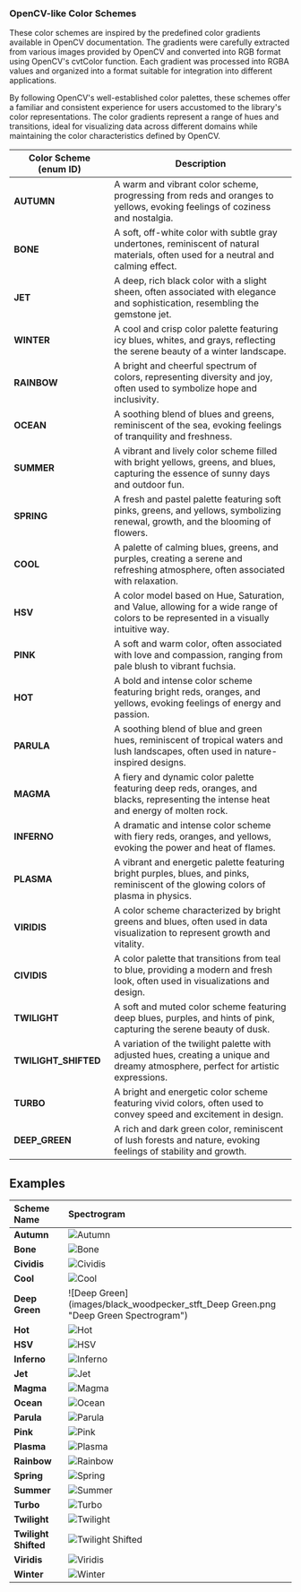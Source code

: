 ### OpenCV-like Color Schemes

These color schemes are inspired by the predefined color gradients available in OpenCV documentation. The gradients were carefully extracted from various images provided by OpenCV and converted into RGB format using OpenCV's cvtColor function. Each gradient was processed into RGBA values and organized into a format suitable for integration into different applications.

By following OpenCV's well-established color palettes, these schemes offer a familiar and consistent experience for users accustomed to the library's color representations. The color gradients represent a range of hues and transitions, ideal for visualizing data across different domains while maintaining the color characteristics defined by OpenCV.

| Color Scheme    (enum ID)      | Description |
|--------------------|-------------|
| **AUTUMN**          | A warm and vibrant color scheme, progressing from reds and oranges to yellows, evoking feelings of coziness and nostalgia. |
| **BONE**            | A soft, off-white color with subtle gray undertones, reminiscent of natural materials, often used for a neutral and calming effect. |
| **JET**             | A deep, rich black color with a slight sheen, often associated with elegance and sophistication, resembling the gemstone jet. |
| **WINTER**          | A cool and crisp color palette featuring icy blues, whites, and grays, reflecting the serene beauty of a winter landscape. |
| **RAINBOW**         | A bright and cheerful spectrum of colors, representing diversity and joy, often used to symbolize hope and inclusivity. |
| **OCEAN**           | A soothing blend of blues and greens, reminiscent of the sea, evoking feelings of tranquility and freshness. |
| **SUMMER**          | A vibrant and lively color scheme filled with bright yellows, greens, and blues, capturing the essence of sunny days and outdoor fun. |
| **SPRING**          | A fresh and pastel palette featuring soft pinks, greens, and yellows, symbolizing renewal, growth, and the blooming of flowers. |
| **COOL**            | A palette of calming blues, greens, and purples, creating a serene and refreshing atmosphere, often associated with relaxation. |
| **HSV**             | A color model based on Hue, Saturation, and Value, allowing for a wide range of colors to be represented in a visually intuitive way. |
| **PINK**            | A soft and warm color, often associated with love and compassion, ranging from pale blush to vibrant fuchsia. |
| **HOT**             | A bold and intense color scheme featuring bright reds, oranges, and yellows, evoking feelings of energy and passion. |
| **PARULA**          | A soothing blend of blue and green hues, reminiscent of tropical waters and lush landscapes, often used in nature-inspired designs. |
| **MAGMA**           | A fiery and dynamic color palette featuring deep reds, oranges, and blacks, representing the intense heat and energy of molten rock. |
| **INFERNO**         | A dramatic and intense color scheme with fiery reds, oranges, and yellows, evoking the power and heat of flames. |
| **PLASMA**          | A vibrant and energetic palette featuring bright purples, blues, and pinks, reminiscent of the glowing colors of plasma in physics. |
| **VIRIDIS**         | A color scheme characterized by bright greens and blues, often used in data visualization to represent growth and vitality. |
| **CIVIDIS**         | A color palette that transitions from teal to blue, providing a modern and fresh look, often used in visualizations and design. |
| **TWILIGHT**        | A soft and muted color scheme featuring deep blues, purples, and hints of pink, capturing the serene beauty of dusk. |
| **TWILIGHT_SHIFTED**| A variation of the twilight palette with adjusted hues, creating a unique and dreamy atmosphere, perfect for artistic expressions. |
| **TURBO**           | A bright and energetic color scheme featuring vivid colors, often used to convey speed and excitement in design. |
| **DEEP_GREEN**      | A rich and dark green color, reminiscent of lush forests and nature, evoking feelings of stability and growth. |

## Examples

| Scheme Name        | Spectrogram                                                                                                                                                                                                                         |
| :----------------- | :---------------------------------------------------------------------------------------------------------------------------------------------------------------------------------------------------------------------------------------------------------------------------------- |
| **Autumn**         | ![Autumn](images/black_woodpecker_stft_Autumn.png "Autumn Spectrogram")                                                                                                                                                                                                                                 |
| **Bone**           | ![Bone](images/black_woodpecker_stft_Bone.png "Bone Spectrogram")                                                                                                                                                                                                                                    |
| **Cividis**        | ![Cividis](images/black_woodpecker_stft_Cividis.png "Cividis Spectrogram")                                                                                                                                                                                                                              |
| **Cool**           | ![Cool](images/black_woodpecker_stft_Cool.png "Cool Spectrogram")                                                                                                                                                                                                                                    |
| **Deep Green**     | ![Deep Green](images/black_woodpecker_stft_Deep Green.png "Deep Green Spectrogram")                                                                                                                                                                                                                  |
| **Hot**            | ![Hot](images/black_woodpecker_stft_Hot.png "Hot Spectrogram")                                                                                                                                                                                                                                      |
| **HSV**            | ![HSV](images/black_woodpecker_stft_HSV.png "HSV Spectrogram")                                                                                                                                                                                                                                      |
| **Inferno**        | ![Inferno](images/black_woodpecker_stft_Inferno.png "Inferno Spectrogram")                                                                                                                                                                                                                            |
| **Jet**            | ![Jet](images/black_woodpecker_stft_Jet.png "Jet Spectrogram")                                                                                                                                                                                                                                      |
| **Magma**          | ![Magma](images/black_woodpecker_stft_Magma.png "Magma Spectrogram")                                                                                                                                                                                                                                  |
| **Ocean**          | ![Ocean](images/black_woodpecker_stft_Ocean.png "Ocean Spectrogram")                                                                                                                                                                                                                                  |
| **Parula**         | ![Parula](images/black_woodpecker_stft_Parula.png "Parula Spectrogram")                                                                                                                                                                                                                            |
| **Pink**           | ![Pink](images/black_woodpecker_stft_Pink.png "Pink Spectrogram")                                                                                                                                                                                                                                    |
| **Plasma**         | ![Plasma](images/black_woodpecker_stft_Plasma.png "Plasma Spectrogram")                                                                                                                                                                                                                              |
| **Rainbow**        | ![Rainbow](images/black_woodpecker_stft_Rainbow.png "Rainbow Spectrogram")                                                                                                                                                                                                                            |
| **Spring**         | ![Spring](images/black_woodpecker_stft_Spring.png "Spring Spectrogram")                                                                                                                                                                                                                                |
| **Summer**         | ![Summer](images/black_woodpecker_stft_Summer.png "Summer Spectrogram")                                                                                                                                                                                                                                |
| **Turbo**          | ![Turbo](images/black_woodpecker_stft_Turbo.png "Turbo Spectrogram")                                                                                                                                                                                                                                    |
| **Twilight**       | ![Twilight](images/black_woodpecker_stft_Twilight.png "Twilight Spectrogram")                                                                                                                                                                                                                              |
| **Twilight Shifted** | ![Twilight Shifted](images/black_woodpecker_stft_Twilight_Shifted.png "Twilight Shifted Spectrogram")                                                                                                                                                                                                  |
| **Viridis**        | ![Viridis](images/black_woodpecker_stft_Viridis.png "Viridis Spectrogram")                                                                                                                                                                                                                              |
| **Winter**         | ![Winter](images/black_woodpecker_stft_Winter.png "Winter Spectrogram")                                                                                                                                                                                                                                    |
